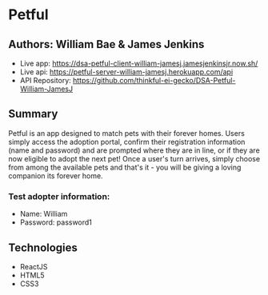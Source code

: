 # Petful
## Authors: William Bae & James Jenkins

- Live app: https://dsa-petful-client-william-jamesj.jamesjenkinsjr.now.sh/
- Live api: https://petful-server-william-jamesj.herokuapp.com/api
- API Repository: https://github.com/thinkful-ei-gecko/DSA-Petful-William-JamesJ

## Summary

Petful is an app designed to match pets with their forever homes. Users simply access the adoption portal, confirm their registration information (name and password) and are prompted where they are in line, or if they are now eligible to adopt the next pet! Once a user's turn arrives, simply choose from among the available pets and that's it - you will be giving a loving companion its forever home.

### Test adopter information: 
  - Name: William
  - Password: password1

## Technologies
- ReactJS
- HTML5
- CSS3
